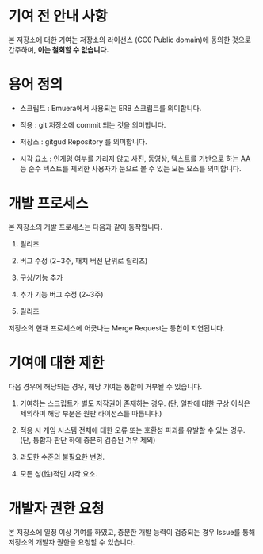 # 기여 전 안내 사항

본 저장소에 대한 기여는 저장소의 라이선스 (CC0 Public domain)에 동의한 것으로 간주하며, **이는 철회할 수 없습니다.**


# 용어 정의

- 스크립트 : Emuera에서 사용되는 ERB 스크립트를 의미합니다.

- 적용 : git 저장소에 commit 되는 것을 의미합니다.

- 저장소 : gitgud Repository 를 의미합니다.

- 시각 요소 : 인게임 여부를 가리지 않고 사진, 동영상, 텍스트를 기반으로 하는 AA 등 순수 텍스트를 제외한 사용자가 눈으로 볼 수 있는 모든 요소를 의미합니다.


# 개발 프로세스

본 저장소의 개발 프로세스는 다음과 같이 동작합니다.

1. 릴리즈

2. 버그 수정 (2~3주, 패치 버전 단위로 릴리즈)

3. 구상/기능 추가

4. 추가 기능 버그 수정 (2~3주)

1.  릴리즈

저장소의 현재 프로세스에 어긋나는 Merge Request는 통합이 지연됩니다.


# 기여에 대한 제한

다음 경우에 해당되는 경우, 해당 기여는 통합이 거부될 수 있습니다.

1. 기여하는 스크립트가 별도 저작권이 존재하는 경우. (단, 일판에 대한 구상 이식은 제외하며 해당 부분은 원판 라이선스를 따릅니다.)

2. 적용 시 게임 시스템 전체에 대한 오류 또는 호환성 파괴를 유발할 수 있는 경우. (단, 통합자 판단 하에 충분히 검증된 겨우 제외)

3. 과도한 수준의 불필요한 변경.

4. 모든 성(性)적인 시각 요소.


# 개발자 권한 요청

본 저장소에 일정 이상 기여를 하였고, 충분한 개발 능력이 검증되는 경우 Issue를 통해 저장소의 개발자 권한을 요청할 수 있습니다.
